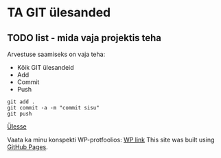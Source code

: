 # TA GIT ülesanded
<a name="readme-top"></a>
## TODO list - mida vaja projektis teha
Arvestuse saamiseks on vaja teha:
* Kõik GIT ülesandeid
* Add
* Commit
* Push
```
git add .
git commit -a -m "commit sisu"
git push
```
<a href="#readme-top">Ülesse</a>

Vaata ka minu konspekti WP-protfoolios:
<a href="https://anastassiakostjuk24.thkit.ee/wp/" target="_blank">WP link</a>
This site was built using [GitHub Pages](https://pages.github.com/).
